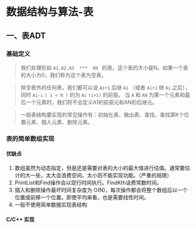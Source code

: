 # 数据结构与算法-表
## 一、表ADT
###  基础定义
> 我们处理形如  ``` A1,A2,A3  ***  AN  ``` 的表，这个表的大小是N。如果一个表的大小为0，我们称为这个表为空表。

> 除空表外的任何表，我们都可以说 ```Ai+1``` 后继 ```Ai``` （或者 ```Ai+1``` 继 ```Ai``` 之后），同时 ```Ai-i```  ```( i < N )``` 的为 ```Ai``` ```(i>1)``` 的前驱。 当 ```A``` 和 ```AN``` 为第一个元素和最后一个元素时，我们将不会定义A1的前驱元和AN的后继元。

>  一般表结构要实现的常见操作有：初始化表、输出表、查找、查找第K个位置元素、插入元素、删除元素。


### 表的简单数组实现
#### 优缺点
1. 数组虽然为动态指定，但是还是需要对表的大小的最大值进行估值。通常要估计的大一些，太大会浪费空间。太小则不能实现功能。（严重的局限）
2. PrintList和Find操作会以现行时间执行。FindKth话费常数时间。
3. 插入和删除操作最坏时间复杂度为 O(N)，每次操作都会将整个数组后以一个位置或前移一个位置。即使平均来看，也是需要线性时间。
4. 一般不使用简单数据实现表结构
#### C/C++ 实现


